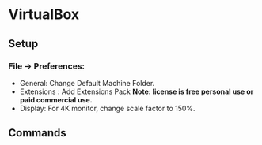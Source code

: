 # VirtualBox

## Setup

### File -> Preferences:

 - General: Change Default Machine Folder.
 - Extensions : Add Extensions Pack **Note: license is free personal use or paid commercial use.**
 - Display: For 4K monitor, change scale factor to 150%.

## Commands

